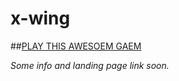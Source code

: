 # x-wing

##[PLAY THIS AWESOEM GAEM](https://wldyslw.github.io/x-wing/)

*Some info and landing page link soon.*